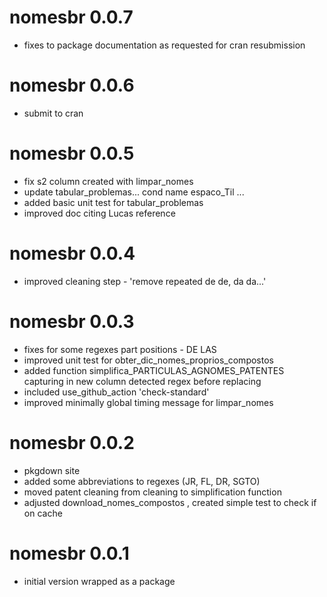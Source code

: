 # nomesbr 0.0.7

* fixes to package documentation as requested for cran resubmission

# nomesbr 0.0.6

* submit to cran

# nomesbr 0.0.5

* fix s2 column created with limpar_nomes
* update tabular_problemas... cond name espaco_Til ...
* added basic unit test for tabular_problemas
* improved doc citing Lucas reference

# nomesbr 0.0.4

* improved cleaning step - 'remove repeated de de, da da...'

# nomesbr 0.0.3

* fixes for some regexes part positions - DE LAS
* improved unit test for obter_dic_nomes_proprios_compostos
* added function simplifica_PARTICULAS_AGNOMES_PATENTES capturing in new column detected regex before replacing
* included use_github_action 'check-standard'
* improved minimally global timing message for limpar_nomes

# nomesbr 0.0.2

* pkgdown site
* added some abbreviations to regexes (JR, FL, DR, SGTO)
* moved patent cleaning from cleaning to simplification function 
* adjusted download_nomes_compostos , created simple test to check if on cache

# nomesbr 0.0.1

* initial version wrapped as a package
